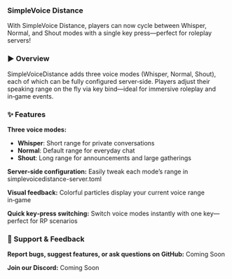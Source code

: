 ### **SimpleVoice Distance**

With SimpleVoice Distance, players can now cycle between Whisper, Normal, and Shout modes with a single key press—perfect for roleplay servers!

### **▶️ Overview**

SimpleVoiceDistance adds three voice modes (Whisper, Normal, Shout), each of which can be fully configured server‑side. Players adjust their speaking range on the fly via key bind—ideal for immersive roleplay and in‑game events.

### **✨ Features**

**Three voice modes:**

*   **Whisper**: Short range for private conversations
*   **Normal**: Default range for everyday chat
*   **Shout**: Long range for announcements and large gatherings

**Server‑side configuration:** Easily tweak each mode’s range in simplevoicedistance-server.toml

**Visual feedback:** Colorful particles display your current voice range in‑game

**Quick key‑press switching:** Switch voice modes instantly with one key—perfect for RP scenarios

### 📣 Support & Feedback

**Report bugs, suggest features, or ask questions on GitHub:** Coming Soon

**Join our Discord:** Coming Soon
